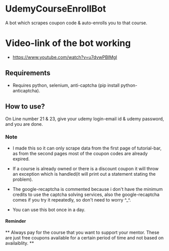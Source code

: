 # UdemyCourseEnrollBot
 A bot which scrapes coupon code & auto-enrolls you to that course.

# Video-link of the bot working

* https://www.youtube.com/watch?v=u7dvwPBIMgI

## Requirements

* Requires python, selenium, anti-captcha (pip install python-anticaptcha).

## How to use?

 On Line number 21 & 23, give your udemy login-email id & udemy password, and you are done.

### Note

* I made this so it can only scrape data from the first page of tutorial-bar, as from the second pages most of the coupon codes are already expired.

* If a course is already owned or there is a discount coupon it will throw an exception which is handled(it will print out a statement stating the problem).

* The google-recaptcha is commented because i don't have the minimum credits to use the captcha solving services, also the google-recaptcha comes if you try it repeatedly, so don't need to worry ^_^.

* You can use this bot once in a day.

#### Reminder

** Always pay for the course that you want to support your mentor. These are just free coupons available for a certain period of time and not based on availaiblity. **

